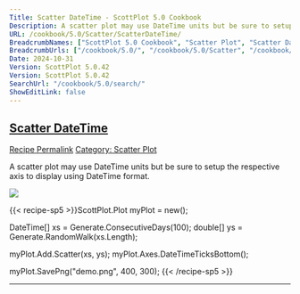 ```yaml
---
Title: Scatter DateTime - ScottPlot 5.0 Cookbook
Description: A scatter plot may use DateTime units but be sure to setup the respective axis to display using DateTime format.
URL: /cookbook/5.0/Scatter/ScatterDateTime/
BreadcrumbNames: ["ScottPlot 5.0 Cookbook", "Scatter Plot", "Scatter DateTime"]
BreadcrumbUrls: ["/cookbook/5.0/", "/cookbook/5.0/Scatter", "/cookbook/5.0/Scatter/ScatterDateTime"]
Date: 2024-10-31
Version: ScottPlot 5.0.42
Version: ScottPlot 5.0.42
SearchUrl: "/cookbook/5.0/search/"
ShowEditLink: false
---
```



<h2 style='border-bottom: 0;'><a href='/cookbook/5.0/Scatter/ScatterDateTime'>Scatter DateTime</a></h2>

<div class="d-flex mb-2">
<a class="btn btn-sm btn-primary me-1" href="/cookbook/5.0/Scatter/ScatterDateTime">Recipe Permalink</a>
<a class="btn btn-sm btn-success me-1" href="/cookbook/5.0/Scatter">Category: Scatter Plot</a>
</div>

A scatter plot may use DateTime units but be sure to setup the respective axis to display using DateTime format.

[![](/cookbook/5.0/images/ScatterDateTime.png?241031194635)](/cookbook/5.0/images/ScatterDateTime.png?241031194635)

{{< recipe-sp5 >}}ScottPlot.Plot myPlot = new();

DateTime[] xs = Generate.ConsecutiveDays(100);
double[] ys = Generate.RandomWalk(xs.Length);

myPlot.Add.Scatter(xs, ys);
myPlot.Axes.DateTimeTicksBottom();

myPlot.SavePng("demo.png", 400, 300);
{{< /recipe-sp5 >}}

<hr class='my-5 invisible'>


